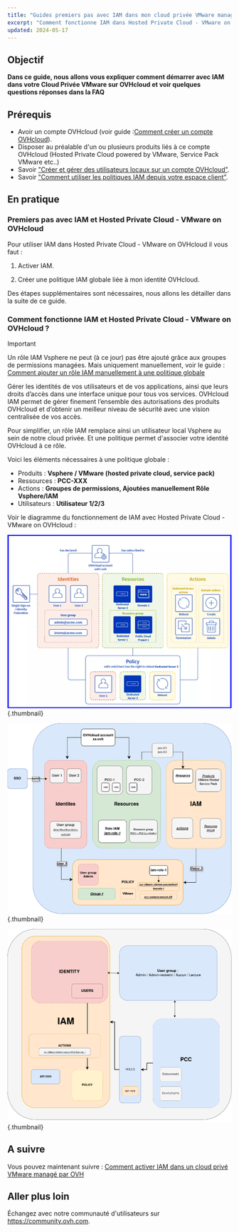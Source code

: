 ```yaml
---
title: "Guides premiers pas avec IAM dans mon cloud privée VMware managé par OVHcloud"
excerpt: "Comment fonctionne IAM dans Hosted Private Cloud - VMware on OVHcloud"
updated: 2024-05-17
---
```


## Objectif
**Dans ce guide, nous allons vous expliquer comment démarrer avec IAM dans votre Cloud Privée VMware sur OVHcloud et voir quelques questions réponses dans la FAQ** 

## Prérequis
- Avoir un compte OVHcloud (voir guide :[Comment créer un compte OVHcloud](https://help.ovhcloud.com/csm/fr-account-create-ovhcloud-account?id=kb_article_view&sysparm_article=KB0043023)).
- Disposer au préalable d'un ou plusieurs produits liés à ce compte OVHcloud (Hosted Private Cloud powered by VMware, Service Pack VMware etc..)
- Savoir ["Créer et gérer des utilisateurs locaux sur un compte OVHcloud"](https://help.ovhcloud.com/csm/fr-account-managing-users?id=kb_article_view&sysparm_article=KB0043058).
- Savoir ["Comment utiliser les politiques IAM depuis votre espace client"](https://help.ovhcloud.com/csm/fr-customer-iam-policies-ui?id=kb_article_view&sysparm_article=KB0058730).

## En pratique

### Premiers pas avec IAM et Hosted Private Cloud - VMware on OVHcloud

Pour utiliser IAM dans Hosted Private Cloud - VMware on OVHcloud il vous faut : 

1. Activer IAM.

2. Créer une politique IAM globale liée à mon identité OVHcloud.

Des étapes supplémentaires sont nécessaires, nous allons les détailler dans la suite de ce guide.

### Comment fonctionne IAM et Hosted Private Cloud - VMware on OVHcloud ?
> [!IMPORTANT]
>
> Un rôle IAM Vsphere ne peut (à ce jour) pas être ajouté grâce aux groupes de permissions managées.
> Mais uniquement manuellement, voir le guide : [Comment ajouter un rôle IAM manuellement à une politique globale](/pages/hosted_private_cloud/hosted_private_cloud_powered_by_vmware/vmware_iam_role_policy)

Gérer les identités de vos utilisateurs et de vos applications, ainsi que leurs droits d’accès dans une interface unique pour tous vos services. OVHcloud IAM permet de gérer finement l’ensemble des autorisations des produits OVHcloud et d’obtenir un meilleur niveau de sécurité avec une vision centralisée de vos accès.

Pour simplifier, un rôle IAM remplace ainsi un utilisateur local Vsphere au sein de notre cloud privée. Et une politique permet d'associer votre identité OVHcloud à ce rôle.

Voici les éléments nécessaires à une politique globale :
- Produits : **Vsphere / VMware (hosted private cloud, service pack)**
- Ressources : **PCC-XXX**
- Actions : **Groupes de permissions, Ajoutées manuellement Rôle Vsphere/IAM**
- Utilisateurs : **Utilisateur 1/2/3**

Voir le diagramme du fonctionnement de IAM avec Hosted Private Cloud - VMware on OVHcloud :

![Schema IAM 1](images/iam_schema.png){.thumbnail}

![Schema IAM 2](images/iam_vmware_schema_2.png){.thumbnail}

![Schema IAM 3](images/iam_vmware_schema_3.png){.thumbnail}

## A suivre 
Vous pouvez maintenant suivre : [Comment activer IAM dans un cloud privé VMware managé par OVH](/pages/hosted_private_cloud/hosted_private_cloud_powered_by_vmware/vmware_iam_activation)

## Aller plus loin

Échangez avec notre communauté d'utilisateurs sur <https://community.ovh.com>.


